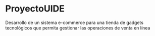 # ProyectoUIDE
Desarrollo de un sistema e-commerce para una tienda de gadgets tecnológicos que permita gestionar las operaciones de venta en línea
